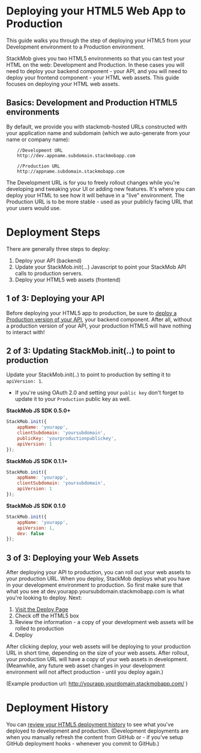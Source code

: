 # Deploying your HTML5 Web App to Production

This guide walks you through the step of deploying your HTML5 from your Development environment to a Production environment.

StackMob gives you two HTML5 environments so that you can test your HTML on the web: Development and Production.  In these cases you will need to deploy your backend component - your API, and you will need to deploy your frontend component - your HTML web assets.  This guide focuses on deploying your HTML web assets.

## Basics: Development and Production HTML5 environments

By default, we provide you with stackmob-hosted URLs constructed with your application name and subdomain (which we auto-generate from your name or company name):

		//Development URL
		http://dev.appname.subdomain.stackmobapp.com
		
		//Production URL
		http://appname.subdomain.stackmobapp.com
		
The Development URL is for you to freely rollout changes while you're developing and tweaking your UI or adding new features.  It's where you can deploy your HTML to see how it will behave in a "live" environment.  The Production URL is to be more stable - used as your publicly facing URL that your users would use.

# Deployment Steps

There are generally three steps to deploy:

1.  Deploy your API (backend)
2.  Update your StackMob.init(...) Javascript to point your StackMob API calls to production servers.
3.  Deploy your HTML5 web assets (frontend) 

## 1 of 3: Deploying your API

Before deploying your HTML5 app to production, be sure to <a href="https://developer.stackmob.com/tutorials/dashboard/Deploying-your-StackMob-App" target="_blank">deploy a Production version of your API</a>, your backend component.  After all, without a production version of your API, your production HTML5 will have nothing to interact with!

## 2 of 3: Updating StackMob.init(..) to point to production

Update your StackMob.init(..) to point to production by setting it to `apiVersion: 1`.  

* If you're using OAuth 2.0 and setting your `public key` don't forget to update it to your `Production` public key as well.

**StackMob JS SDK 0.5.0+**

```javascript
StackMob.init({
	appName: 'yourapp',
	clientSubdomain: 'yoursubdomain',
	publicKey: 'yourproductionpublickey',
	apiVersion: 1 
});
```

**StackMob JS SDK 0.1.1+**

```javascript
StackMob.init({
	appName: 'yourapp',
	clientSubdomain: 'yoursubdomain',
	apiVersion: 1 
});
```

**StackMob JS SDK 0.1.0**

```javascript
StackMob.init({
	appName: 'yourapp',
	apiVersion: 1,
	dev: false 
});
```


## 3 of 3: Deploying your Web Assets

After deploying your API to production, you can roll out your web assets to your production URL.  When you deploy, StackMob deploys what you have in your development environment to production.  So first make sure that what you see at dev.yourapp.yoursubdomain.stackmobapp.com is what you're looking to deploy.  Next:

1.  <a href="https://dashboard.stackmob.com/deploy" target="_blank">Visit the Deploy Page</a>
2.  Check off the HTML5 box
3.  Review the information - a copy of your development web assets will be rolled to production
4.  Deploy

After clicking deploy, your web assets will be deploying to your production URL in short time, depending on the size of your web assets.  After rollout, your production URL will have a copy of your web assets in development.  (Meanwhile, any future web asset changes in your development environment will not affect production - until you deploy again.)

(Example production url:  http://yourapp.yourdomain.stackmobapp.com/ )

# Deployment History

You can <a href="https://dashboard.stackmob.com/module/html5/deployment_history" target="_blank"> review your HTML5 deployment history</a> to see what you've deployed to development and production.  (Development deployments are when you manually refresh the content from GitHub or - if you've setup GitHub deployment hooks - whenever you commit to GitHub.)


